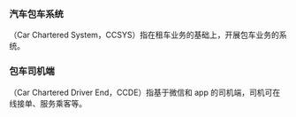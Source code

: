 ### 汽车包车系统
（Car Chartered System，CCSYS）指在租车业务的基础上，开展包车业务的系统。

### 包车司机端
（Car Chartered Driver End，CCDE）指基于微信和 app 的司机端，司机可在线接单、服务乘客等。
